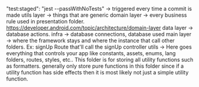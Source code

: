 "test:staged": "jest --passWithNoTests" -> triggered every time a commit is made
utils layer -> things that are generic
domain layer -> every business rule used in presentation folder. https://developer.android.com/topic/architecture/domain-layer
data layer -> database actions. 
infra -> database connections, database used
main layer -> where the framework stays and where the instance that call other folders.
Ex: signUp Route that'll call the signUp controller
utils -> Here goes everything that controls your app like constants, assets, enums, lang folders, routes, styles, etc.. This folder is for storing all utility functions such as formatters. generally only store pure functions in this folder since if a utility function has side effects then it is most likely not just a simple utility function.

